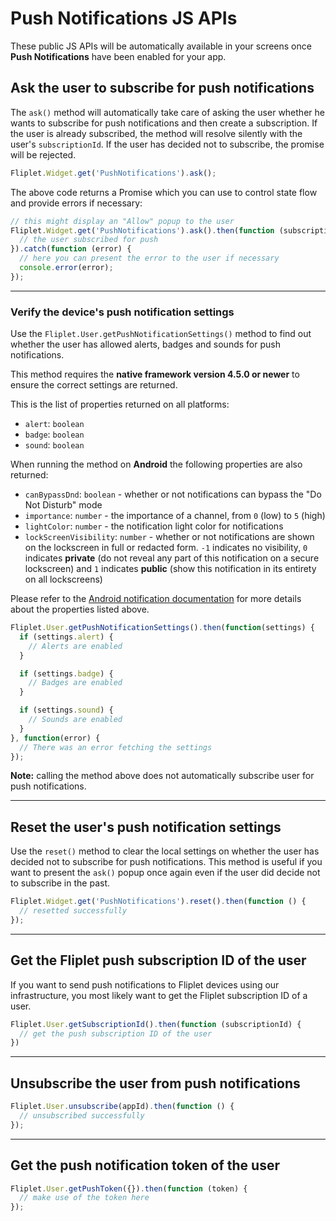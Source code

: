 # Push Notifications JS APIs

These public JS APIs will be automatically available in your screens once **Push Notifications** have been enabled for your app.

## Ask the user to subscribe for push notifications

The `ask()` method will automatically take care of asking the user whether he wants to subscribe for push notifications and then create a subscription. If the user is already subscribed, the method will resolve silently with the user's `subscriptionId`.
If the user has decided not to subscribe, the promise will be rejected.

```js
Fliplet.Widget.get('PushNotifications').ask();
```

The above code returns a Promise which you can use to control state flow and provide errors if necessary:

```js
// this might display an "Allow" popup to the user
Fliplet.Widget.get('PushNotifications').ask().then(function (subscriptionId) {
  // the user subscribed for push
}).catch(function (error) {
  // here you can present the error to the user if necessary
  console.error(error);
});
```

---

### Verify the device's push notification settings

Use the `Fliplet.User.getPushNotificationSettings()` method to find out whether the user has allowed alerts, badges and sounds for push notifications.

<p class="warning">This method requires the <strong>native framework version 4.5.0 or newer</strong> to ensure the correct settings are returned.</p>

This is the list of properties returned on all platforms:

- `alert`: `boolean`
- `badge`: `boolean`
- `sound`: `boolean`

When running the method on **Android** the following properties are also returned:

- `canBypassDnd`: `boolean` - whether or not notifications can bypass the "Do Not Disturb" mode
- `importance`: `number` - the importance of a channel, from `0` (low) to `5` (high)
- `lightColor`: `number` - the notification light color for notifications
- `lockScreenVisibility`: `number` - whether or not notifications are shown on the lockscreen in full or redacted form. `-1` indicates no visibility, `0` indicates **private** (do not reveal any part of this notification on a secure lockscreen) and `1` indicates **public** (show this notification in its entirety on all lockscreens)

Please refer to the [Android notification documentation](https://developer.android.com/reference/android/app/NotificationChannel#summary) for more details about the properties listed above.

```js
Fliplet.User.getPushNotificationSettings().then(function(settings) {
  if (settings.alert) {
    // Alerts are enabled
  }

  if (settings.badge) {
    // Badges are enabled
  }

  if (settings.sound) {
    // Sounds are enabled
  }
}, function(error) {
  // There was an error fetching the settings
});
```

<p class="quote"><strong>Note:</strong> calling the method above does not automatically subscribe user for push notifications.</p>

---

## Reset the user's push notification settings

Use the `reset()` method to clear the local settings on whether the user has decided not to subscribe for push notifications. This method is useful if you want to present the `ask()` popup once again even if the user did decide not to subscribe in the past.

```js
Fliplet.Widget.get('PushNotifications').reset().then(function () {
  // resetted successfully
});
```

---

## Get the Fliplet push subscription ID of the user

If you want to send push notifications to Fliplet devices using our infrastructure, you most likely want to get the Fliplet subscription ID of a user.

```js
Fliplet.User.getSubscriptionId().then(function (subscriptionId) {
  // get the push subscription ID of the user
})
```

---

## Unsubscribe the user from push notifications

```js
Fliplet.User.unsubscribe(appId).then(function () {
  // unsubscribed successfully
});
```

---

## Get the push notification token of the user

```js
Fliplet.User.getPushToken({}).then(function (token) {
  // make use of the token here
});
```